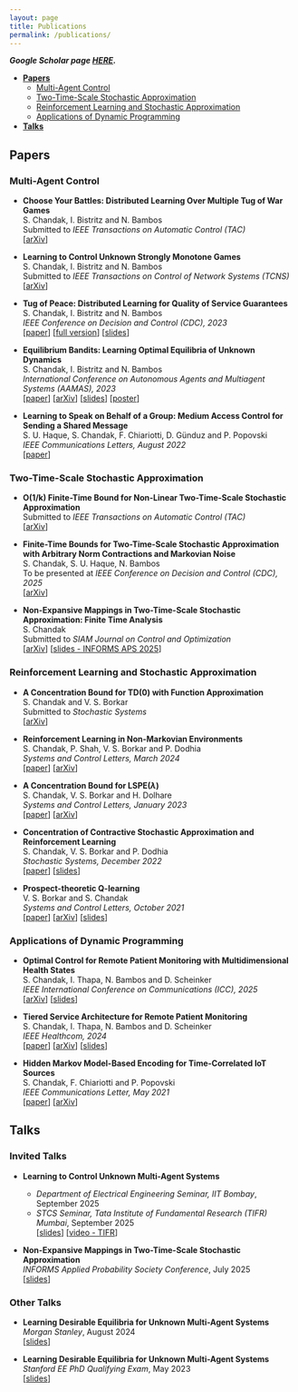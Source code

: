 ```yaml
---
layout: page
title: Publications
permalink: /publications/
---
```

_**Google Scholar page [HERE](https://scholar.google.com/citations?user=czi8jdYAAAAJ&hl=en).**_

- **[Papers](#papers)**
    - [Multi-Agent Control](#multi-agent-control)
    - [Two-Time-Scale Stochastic Approximation](#tts-sa)
    - [Reinforcement Learning and Stochastic Approximation](#rl-and-sa)
    - [Applications of Dynamic Programming](#dp)
- **[Talks](#talks)**

<a id="papers"></a>

## Papers

<a id="multi-agent-control"></a>

### Multi-Agent Control
- **Choose Your Battles: Distributed Learning Over Multiple Tug of War Games**  
S. Chandak, I. Bistritz and N. Bambos  
Submitted to _IEEE Transactions on Automatic Control (TAC)_  
[[arXiv](https://arxiv.org/abs/2509.20147)]

- **Learning to Control Unknown Strongly Monotone Games**  
S. Chandak, I. Bistritz and N. Bambos  
Submitted to _IEEE Transactions on Control of Network Systems (TCNS)_  
[[arXiv](https://arxiv.org/abs/2407.00575)]

- **Tug of Peace: Distributed Learning for Quality of Service Guarantees**  
S. Chandak, I. Bistritz and N. Bambos  
_IEEE Conference on Decision and Control (CDC), 2023_  
[[paper](https://ieeexplore.ieee.org/document/10383757)] 
[[full version](https://chandak1299.github.io/Papers/QoS-CDC-full.pdf)] 
[[slides](https://chandak1299.github.io/Slides/QoS_CDC_Presentation.pdf)]

- **Equilibrium Bandits: Learning Optimal Equilibria of Unknown Dynamics**  
S. Chandak, I. Bistritz and N. Bambos  
_International Conference on Autonomous Agents and Multiagent Systems (AAMAS), 2023_  
[[paper](https://dl.acm.org/doi/abs/10.5555/3545946.3598781)] 
[[arXiv](https://arxiv.org/abs/2302.13653)]
[[slides](https://chandak1299.github.io/Slides/AAMAS-Presentation-Equi.pdf)] [[poster](https://chandak1299.github.io/Slides/AAMAS-Poster-Equi.pdf)]

- **Learning to Speak on Behalf of a Group: Medium Access Control for Sending a Shared Message**  
S. U. Haque, S. Chandak, F. Chiariotti, D. Günduz and P. Popovski  
_IEEE Communications Letters, August 2022_   
[[paper](https://ieeexplore.ieee.org/document/9792282)]

<a id="tts-sa"></a>

### Two-Time-Scale Stochastic Approximation
- **O(1/k) Finite-Time Bound for Non-Linear Two-Time-Scale Stochastic Approximation**  
Submitted to _IEEE Transactions on Automatic Control (TAC)_  
[[arXiv](https://arxiv.org/abs/2504.19375)]

- **Finite-Time Bounds for Two-Time-Scale Stochastic Approximation with Arbitrary Norm Contractions and Markovian Noise**  
S. Chandak, S. U. Haque, N. Bambos  
To be presented at _IEEE Conference on Decision and Control (CDC), 2025_  
[[arXiv](https://arxiv.org/abs/2503.18391)]

- **Non-Expansive Mappings in Two-Time-Scale Stochastic Approximation: Finite Time Analysis**  
S. Chandak  
Submitted to _SIAM Journal on Control and Optimization_  
[[arXiv](https://arxiv.org/abs/2501.10806)] 
[[slides - INFORMS APS 2025](https://chandak1299.github.io/Slides/INFORMS_APS_Talk.pdf)]

<a id="rl-and-sa"></a>

### Reinforcement Learning and Stochastic Approximation
- **A Concentration Bound for TD(0) with Function Approximation**  
S. Chandak and V. S. Borkar  
Submitted to _Stochastic Systems_  
[[arXiv](https://arxiv.org/abs/2312.10424)]

- **Reinforcement Learning in Non-Markovian Environments**  
S. Chandak, P. Shah, V. S. Borkar and P. Dodhia  
_Systems and Control Letters, March 2024_  
[[paper](https://www.sciencedirect.com/science/article/pii/S0167691124000392)] [[arXiv](https://arxiv.org/abs/2211.01595)]

- **A Concentration Bound for LSPE($\lambda$)**  
S. Chandak, V. S. Borkar and H. Dolhare  
_Systems and Control Letters, January 2023_    
[[paper](https://www.sciencedirect.com/science/article/abs/pii/S0167691122001955)] [[arXiv](https://arxiv.org/abs/2111.02644)]

- **Concentration of Contractive Stochastic Approximation and Reinforcement Learning**  
S. Chandak, V. S. Borkar and P. Dodhia  
_Stochastic Systems, December 2022_   
[[paper](https://pubsonline.informs.org/doi/10.1287/stsy.2022.0097)] [[slides](https://chandak1299.github.io/Slides/BTP2-Presentation.pdf)]

- **Prospect-theoretic Q-learning**  
V. S. Borkar and S. Chandak  
_Systems and Control Letters, October 2021_    
[[paper](https://www.sciencedirect.com/science/article/abs/pii/S0167691121001390)] [[arXiv](https://arxiv.org/abs/2104.05311)] [[slides](https://chandak1299.github.io/Slides/BTP1-Presentation.pdf)]

<a id="dp"></a>

### Applications of Dynamic Programming
- **Optimal Control for Remote Patient Monitoring with Multidimensional Health States**  
S. Chandak, I. Thapa, N. Bambos and D. Scheinker  
_IEEE International Conference on Communications (ICC), 2025_  
[[arXiv](https://arxiv.org/abs/2503.02292)] [[slides](https://chandak1299.github.io/Slides/Monitoring_ICC25.pdf)]

- **Tiered Service Architecture for Remote Patient Monitoring**  
S. Chandak, I. Thapa, N. Bambos and D. Scheinker  
_IEEE Healthcom, 2024_  
[[paper](https://ieeexplore.ieee.org/document/10880780)] [[arXiv](https://arxiv.org/abs/2406.18000)] [[slides](https://chandak1299.github.io/Slides/Monitoring_Healthcom24.pdf)]

- **Hidden Markov Model-Based Encoding for Time-Correlated IoT Sources**  
S. Chandak, F. Chiariotti and P. Popovski  
_IEEE Communications Letter, May 2021_  
[[paper](https://ieeexplore.ieee.org/document/9291435)] [[arXiv](https://arxiv.org/abs/2101.07534)]

<a id="talks"></a>

## Talks

### Invited Talks

- **Learning to Control Unknown Multi-Agent Systems**  
    - _Department of Electrical Engineering Seminar, IIT Bombay_, September 2025
    - _STCS Seminar, Tata Institute of Fundamental Research (TIFR) Mumbai_, September 2025  
    [[slides](https://chandak1299.github.io/Slides/Talk_Multi_Agent_Systems.pdf)] [[video - TIFR](https://www.youtube.com/live/2XChzJdpFYI?si=yDtFWDK5iMYR5lqR)]

- **Non-Expansive Mappings in Two-Time-Scale Stochastic Approximation**  
_INFORMS Applied Probability Society Conference_, July 2025  
[[slides](https://chandak1299.github.io/Slides/INFORMS_APS_Talk.pdf)]

### Other Talks

- **Learning Desirable Equilibria for Unknown Multi-Agent Systems**  
_Morgan Stanley_, August 2024  
[[slides](https://chandak1299.github.io/Slides/Morgan_Stanley_Research_Talk.pdf)]

- **Learning Desirable Equilibria for Unknown Multi-Agent Systems**  
_Stanford EE PhD Qualifying Exam_, May 2023  
[[slides](https://chandak1299.github.io/Slides/Quals_PhD_SC.pdf)]


